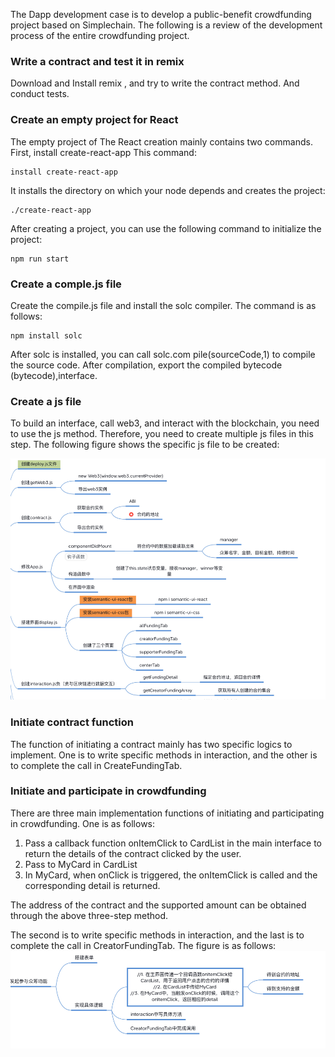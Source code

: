 The Dapp development case is to develop a public-benefit crowdfunding project based on Simplechain. The following is a review of the development process of the entire crowdfunding project.

### Write a contract and test it in remix

Download and Install remix , and try to write the contract method. And conduct tests.

###  Create an empty project for React

The empty project of The React creation mainly contains two commands. First, install create-react-app This command:

    install create-react-app

It installs the directory on which your node depends and creates the project:

    ./create-react-app

After creating a project, you can use the following command to initialize the project:

    npm run start

###  Create a comple.js file

Create the compile.js file and install the solc compiler. The command is as follows:

    npm install solc

After solc is installed, you can call solc.com pile(sourceCode,1) to compile the source code. After compilation, export the compiled bytecode (bytecode),interface.

### Create a js file

To build an interface, call web3, and interact with the blockchain, you need to use the js method. Therefore, you need to create multiple js files in this step. The following figure shows the specific js file to be created:

![1.png](1.png)

### Initiate contract function

The function of initiating a contract mainly has two specific logics to implement. One is to write specific methods in interaction, and the other is to complete the call in CreateFundingTab.

### Initiate and participate in crowdfunding

There are three main implementation functions of initiating and participating in crowdfunding. One is as follows:

1. Pass a callback function onItemClick to CardList in the main interface to return the details of the contract clicked by the user.
2. Pass to MyCard in CardList
3. In MyCard, when onClick is triggered, the onItemClick is called and the corresponding detail is returned.

The address of the contract and the supported amount can be obtained through the above three-step method.

The second is to write specific methods in interaction, and the last is to complete the call in CreatorFundingTab. The figure is as follows:
![2.png](2.png)





